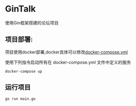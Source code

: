 # GinTalk
使用Gin框架搭建的论坛项目

## 项目部署:
项目使用docker部署,docker具体可以修改[docker-compose.yml](docker-compose.yml)

使用下列指令启动所有在 docker-compose.yml 文件中定义的服务
```shell
docker-compose up
```

## 运行项目
```shell
go run main.go
```
